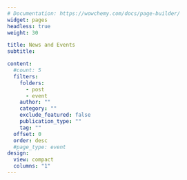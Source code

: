 ```yaml
---
# Documentation: https://wowchemy.com/docs/page-builder/
widget: pages
headless: true
weight: 30

title: News and Events
subtitle:

content:
  #count: 5
  filters:
    folders:
      - post
      - event
    author: ""
    category: ""
    exclude_featured: false
    publication_type: ""
    tag: ""
  offset: 0
  order: desc
  #page_type: event
design:
  view: compact
  columns: "1"
---
```

